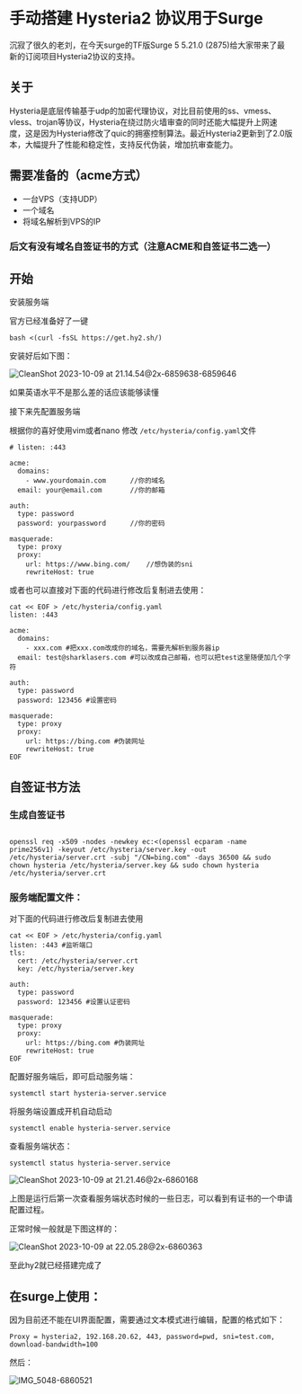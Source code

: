 # 手动搭建 Hysteria2 协议用于Surge

沉寂了很久的老刘，在今天surge的TF版Surge 5 5.21.0 (2875)给大家带来了最新的订阅项目Hysteria2协议的支持。

## 关于

Hysteria是底层传输基于udp的加密代理协议，对比目前使用的ss、vmess、vless、trojan等协议，Hysteria在绕过防火墙审查的同时还能大幅提升上网速度，这是因为Hysteria修改了quic的拥塞控制算法。最近Hysteria2更新到了2.0版本，大幅提升了性能和稳定性，支持反代伪装，增加抗审查能力。

## 需要准备的（acme方式）

- 一台VPS（支持UDP）
- 一个域名
- 将域名解析到VPS的IP

### 后文有没有域名自签证书的方式（注意ACME和自签证书二选一）

## 开始

安装服务端

官方已经准备好了一键

`bash <(curl -fsSL https://get.hy2.sh/)`

安装好后如下图：

![CleanShot 2023-10-09 at 21.14.54@2x-6859638-6859646](assets/CleanShot%202023-10-09%20at%2021.14.54@2x-6859638-6859646.png)


如果英语水平不是那么差的话应该能够读懂

接下来先配置服务端

根据你的喜好使用vim或者nano 修改 `/etc/hysteria/config.yaml`文件

```
# listen: :443

acme:
  domains:
    - www.yourdomain.com      //你的域名
  email: your@email.com       //你的邮箱

auth:
  type: password
  password: yourpassword      //你的密码

masquerade:
  type: proxy
  proxy:
    url: https://www.bing.com/    //想伪装的sni
    rewriteHost: true
```

或者也可以直接对下面的代码进行修改后复制进去使用：

```
cat << EOF > /etc/hysteria/config.yaml
listen: :443

acme:
  domains:
    - xxx.com #把xxx.com改成你的域名，需要先解析到服务器ip
  email: test@sharklasers.com #可以改成自己邮箱，也可以把test这里随便加几个字符

auth:
  type: password
  password: 123456 #设置密码

masquerade:
  type: proxy
  proxy:
    url: https://bing.com #伪装网址
    rewriteHost: true
EOF
```
## 自签证书方法

### 生成自签证书


```

openssl req -x509 -nodes -newkey ec:<(openssl ecparam -name prime256v1) -keyout /etc/hysteria/server.key -out /etc/hysteria/server.crt -subj "/CN=bing.com" -days 36500 && sudo chown hysteria /etc/hysteria/server.key && sudo chown hysteria /etc/hysteria/server.crt

```

### 服务端配置文件：
对下面的代码进行修改后复制进去使用

```
cat << EOF > /etc/hysteria/config.yaml
listen: :443 #监听端口
tls:
  cert: /etc/hysteria/server.crt
  key: /etc/hysteria/server.key

auth:
  type: password
  password: 123456 #设置认证密码
  
masquerade:
  type: proxy
  proxy:
    url: https://bing.com #伪装网址
    rewriteHost: true
EOF

```
配置好服务端后，即可启动服务端：

```shell
systemctl start hysteria-server.service
```

将服务端设置成开机自动启动

```shell
systemctl enable hysteria-server.service
```

查看服务端状态：

```shell
systemctl status hysteria-server.service
```

![CleanShot 2023-10-09 at 21.21.46@2x-6860168](assets/CleanShot%202023-10-09%20at%2021.21.46@2x-6860168.png)


上图是运行后第一次查看服务端状态时候的一些日志，可以看到有证书的一个申请配置过程。

正常时候一般就是下图这样的：

![CleanShot 2023-10-09 at 22.05.28@2x-6860363](assets/CleanShot%202023-10-09%20at%2022.05.28@2x-6860363.png)


至此hy2就已经搭建完成了

## 在surge上使用：

因为目前还不能在UI界面配置，需要通过文本模式进行编辑，配置的格式如下：

```
Proxy = hysteria2, 192.168.20.62, 443, password=pwd, sni=test.com, download-bandwidth=100
```

然后：

![IMG_5048-6860521](assets/IMG_5048-6860521.png)
